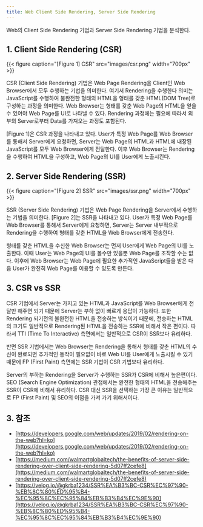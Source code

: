 ```yaml
---
title: Web Client Side Rendering, Server Side Rendering
---
```


Web의 Client Side Rendering 기법과 Server Side Rendering 기법을 분석한다.

## 1. Client Side Rendering (CSR)

{{< figure caption="[Figure 1] CSR" src="images/csr.png" width="700px" >}}

CSR (Client Side Rendering) 기법은 Web Page Rendering을 Client인 Web Browser에서 모두 수행하는 기법을 의미한다. 여기서 Rendering을 수행한다 의미는 JavaScript를 수행하여 불완전한 형태의 HTML을 형태를 갖춘 HTML(DOM Tree)로 구성하는 과정을 의미한다. Web Browser는 형태를 갖춘 Web Page의 HTML을 얻을 수 있어야 Web Page를 UI로 나타낼 수 있다. Rendering 과정에는 필요에 따라서 외부의 Server로부터 Data를 가져오는 과정도 포함된다.

[Figure 1]은 CSR 과정을 나타내고 있다. User가 특정 Web Page를 Web Browser를 통해서 Server에게 요청하면, Server는 Web Page의 HTML과 HTML에 내장된 JavaScript를 모두 Web Browser에게 전달한다. 이후 Web Browser는 Rendering을 수행하여 HTML을 구성하고, Web Page의 UI를 User에게 노출시킨다.

## 2. Server Side Rendering (SSR)

{{< figure caption="[Figure 2] SSR" src="images/ssr.png" width="700px" >}}

SSR (Server Side Rendering) 기법은 Web Page Rendering을 Server에서 수행하는 기법을 의미한다. [Figure 2]는 SSR을 나타내고 있다. User가 특정 Web Page를 Web Browser를 통해서 Server에게 요청하면, Server는 Server 내부적으로 Rendering을 수행하여 형태를 갖춘 HTML을 Web Browser에게 전송한다.

형태를 갖춘 HTML을 수신한 Web Browser는 먼저 User에게 Web Page의 UI를 노출한다. 이때 User는 Web Page의 UI를 볼수만 있을뿐 Web Page를 조작할 수는 없다. 이후에 Web Browser는 Web Page에 필요한 추가적인 JavaScript들을 받은 다음 User가 완전히 Web Page를 이용할 수 있도록 만든다.

## 3. CSR vs SSR

CSR 기법에서 Server는 가지고 있는 HTML과 JavaScript를 Web Browser에게 전달만 해주면 되기 때문에 Server는 부하 없이 빠르게 응답이 가능하다. 또한 Rendering 되기전의 불완전한 HTML을 전송하는 방식이기 때문에, 전송하는 HTML의 크기도 일반적으로 Rendering된 HTML을 전송하는 SSR에 비해서 작은 편이다. 따라서 TTI (Time To Interactive) 측면에서는 일반적으로 CSR이 SSR보다 유리하다.

반면 SSR 기법에서는 Web Browser는 Rendering을 통해서 형태를 갖춘 HTML의 수신이 완료되면 추가적인 동작이 필요없이 바로 Web UI를 User에게 노출시킬 수 있기 때문에 FP (First Paint) 측면에는 SSR 기법이 CSR 기법보다 유리하다.

Server의 부하는 Rendering을 Server가 수행하는 SSR가 CSR에 비해서 높은편이다. SEO (Search Engine Optimization) 관점에서는 완전한 형태의 HTML을 전송해주는 SSR이 CSR에 비해서 유리하다. CSR 대신 SSR을 선택하는 가장 큰 이유는 일반적으로 FP (First Paint) 및 SEO의 이점을 가져 가기 위해서이다.

## 3. 참조

* [https://developers.google.com/web/updates/2019/02/rendering-on-the-web?hl=ko](https://developers.google.com/web/updates/2019/02/rendering-on-the-web?hl=ko)
* [https://medium.com/walmartglobaltech/the-benefits-of-server-side-rendering-over-client-side-rendering-5d07ff2cefe8](https://medium.com/walmartglobaltech/the-benefits-of-server-side-rendering-over-client-side-rendering-5d07ff2cefe8)
* [https://velog.io/@gkrba1234/SSR%EA%B3%BC-CSR%EC%97%90-%EB%8C%80%ED%95%B4-%EC%95%8C%EC%95%84%EB%B3%B4%EC%9E%90](https://velog.io/@gkrba1234/SSR%EA%B3%BC-CSR%EC%97%90-%EB%8C%80%ED%95%B4-%EC%95%8C%EC%95%84%EB%B3%B4%EC%9E%90)
